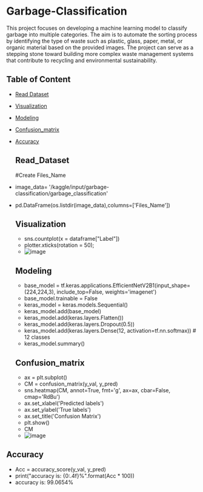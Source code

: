 # Garbage-Classification
This project focuses on developing a machine learning model to classify garbage into multiple categories. The aim is to automate the sorting process by identifying the type of waste such as plastic, glass, paper, metal, or organic material based on the provided images. The project can serve as a stepping stone toward building more complex waste management systems that contribute to recycling and environmental sustainability.

## Table of Content

- [Read Dataset](#Read_Dataset)
- [Visualization](#Visualization)
- [Modeling](#Modeling)
- [Confusion_matrix](#Confusion_matrix)
- [Accuracy](#Accuracy)

  ## Read_Dataset
  #Create Files_Name
- image_data= '/kaggle/input/garbage-classification/garbage_classification'
- pd.DataFrame(os.listdir(image_data),columns=['Files_Name'])

  ## Visualization
  - sns.countplot(x = dataframe["Label"])
  - plotter.xticks(rotation = 50);
  - ![image](https://github.com/user-attachments/assets/efed8845-e18b-4dfe-a2c8-efa00091f0e9)
 
  ## Modeling
  - base_model = tf.keras.applications.EfficientNetV2B1(input_shape=(224,224,3), include_top=False, weights='imagenet')
  - base_model.trainable = False
  - keras_model = keras.models.Sequential()
  - keras_model.add(base_model)
  - keras_model.add(keras.layers.Flatten()) 
  - keras_model.add(keras.layers.Dropout(0.5))
  - keras_model.add(keras.layers.Dense(12, activation=tf.nn.softmax))     # 12 classes
  - keras_model.summary()
 
  ## Confusion_matrix
  - ax = plt.subplot()
  - CM = confusion_matrix(y_val, y_pred)
  - sns.heatmap(CM, annot=True, fmt='g', ax=ax, cbar=False, cmap='RdBu')
  - ax.set_xlabel('Predicted labels')
  - ax.set_ylabel('True labels') 
  - ax.set_title('Confusion Matrix')
  - plt.show()
  - CM
  - ![image](https://github.com/user-attachments/assets/8504b495-fe38-4c41-b1ac-a443adde5936)

## Accuracy
- Acc = accuracy_score(y_val, y_pred)
- print("accuracy is: {0:.4f}%".format(Acc * 100))
- accuracy is: 99.0654%



